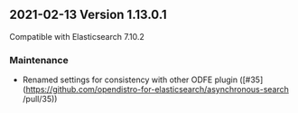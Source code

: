 ## 2021-02-13 Version 1.13.0.1
Compatible with Elasticsearch 7.10.2
### Maintenance
*  Renamed settings for consistency with other ODFE plugin  ([#35](https://github.com/opendistro-for-elasticsearch/asynchronous-search
/pull/35))
